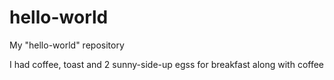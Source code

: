 # hello-world
My "hello-world" repository

I had coffee, toast and 2 sunny-side-up egss for breakfast along with coffee
